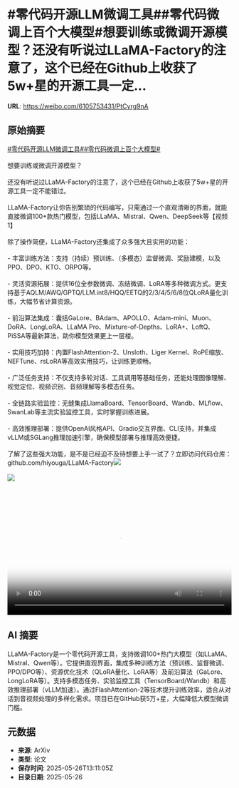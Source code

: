 # #零代码开源LLM微调工具##零代码微调上百个大模型#想要训练或微调开源模型？还没有听说过LLaMA-Factory的注意了，这个已经在Github上收获了5w+星的开源工具一定...

**URL**: https://weibo.com/6105753431/PtCyrg9nA

## 原始摘要

<a href="https://m.weibo.cn/search?containerid=231522type%3D1%26t%3D10%26q%3D%23%E9%9B%B6%E4%BB%A3%E7%A0%81%E5%BC%80%E6%BA%90LLM%E5%BE%AE%E8%B0%83%E5%B7%A5%E5%85%B7%23&amp;extparam=%23%E9%9B%B6%E4%BB%A3%E7%A0%81%E5%BC%80%E6%BA%90LLM%E5%BE%AE%E8%B0%83%E5%B7%A5%E5%85%B7%23" data-hide=""><span class="surl-text">#零代码开源LLM微调工具#</span></a><a href="https://m.weibo.cn/search?containerid=231522type%3D1%26t%3D10%26q%3D%23%E9%9B%B6%E4%BB%A3%E7%A0%81%E5%BE%AE%E8%B0%83%E4%B8%8A%E7%99%BE%E4%B8%AA%E5%A4%A7%E6%A8%A1%E5%9E%8B%23&amp;extparam=%23%E9%9B%B6%E4%BB%A3%E7%A0%81%E5%BE%AE%E8%B0%83%E4%B8%8A%E7%99%BE%E4%B8%AA%E5%A4%A7%E6%A8%A1%E5%9E%8B%23" data-hide=""><span class="surl-text">#零代码微调上百个大模型#</span></a><br><br>想要训练或微调开源模型？<br><br>还没有听说过LLaMA-Factory的注意了，这个已经在Github上收获了5w+星的开源工具一定不能错过。<br><br>LLaMA-Factory让你告别繁琐的代码编写，只需通过一个直观清晰的界面，就能直接微调100+款热门模型，包括LLaMA、Mistral、Qwen、DeepSeek等【视频1】<br><br>除了操作简便，LLaMA-Factory还集成了众多强大且实用的功能：<br><br>- 丰富训练方法：支持（持续）预训练、（多模态）监督微调、奖励建模，以及PPO、DPO、KTO、ORPO等。<br><br>- 灵活资源拓展：提供16位全参数微调、冻结微调、LoRA等多种微调方式。更支持基于AQLM/AWQ/GPTQ/LLM.int8/HQQ/EETQ的2/3/4/5/6/8位QLoRA量化训练，大幅节省计算资源。<br><br>- 前沿算法集成：囊括GaLore、BAdam、APOLLO、Adam-mini、Muon、DoRA、LongLoRA、LLaMA Pro、Mixture-of-Depths、LoRA+、LoftQ、PiSSA等最新算法，助你模型效果更上一层楼。<br><br>- 实用技巧加持：内置FlashAttention-2、Unsloth、Liger Kernel、RoPE缩放、NEFTune、rsLoRA等高效实用技巧，让训练更顺畅。<br><br>- 广泛任务支持：不仅支持多轮对话、工具调用等基础任务，还能处理图像理解、视觉定位、视频识别、音频理解等多模态任务。<br><br>- 全链路实验监控：无缝集成LlamaBoard、TensorBoard、Wandb、MLflow、SwanLab等主流实验监控工具，实时掌握训练进展。<br><br>- 高效推理部署：提供OpenAI风格API、Gradio交互界面、CLI支持，并集成vLLM或SGLang推理加速引擎，确保模型部署与推理高效便捷。<br><br>了解了这些强大功能，是不是已经迫不及待想要上手一试了？立即访问代码仓库：github.com/hiyouga/LLaMA-Factory<img style="" src="https://tvax4.sinaimg.cn/large/006Fd7o3ly1i1szzvucb5j30u80u0mz2.jpg" referrerpolicy="no-referrer"><br><br><img style="" src="https://tvax4.sinaimg.cn/large/006Fd7o3gy1i1szz7cfg7j310m0x0tig.jpg" referrerpolicy="no-referrer"><br><br><br clear="both"><div style="clear: both"></div><video controls="controls" poster="https://tvax4.sinaimg.cn/orj480/006Fd7o3ly1i1szzvy11tj30u80u0mz2.jpg" style="width: 100%"><source src="https://f.video.weibocdn.com/o0/Vok6H8iwlx08oy2gv7qM010412002Waa0E010.mp4?label=mp4_720p&amp;template=724x720.25.0&amp;ori=0&amp;ps=1CwnkDw1GXwCQx&amp;Expires=1748268614&amp;ssig=HH8NF1ww4N&amp;KID=unistore,video"><source src="https://f.video.weibocdn.com/o0/CCJdgVkelx08oy2gpvcQ010412001C530E010.mp4?label=mp4_hd&amp;template=480x480.25.0&amp;ori=0&amp;ps=1CwnkDw1GXwCQx&amp;Expires=1748268614&amp;ssig=6unvx3y5YW&amp;KID=unistore,video"><source src="https://f.video.weibocdn.com/o0/7GM8vlqylx08oy2gnhXy0104120017240E010.mp4?label=mp4_ld&amp;template=360x360.25.0&amp;ori=0&amp;ps=1CwnkDw1GXwCQx&amp;Expires=1748268614&amp;ssig=Wa%2BfjngVEi&amp;KID=unistore,video"><p>视频无法显示，请前往<a href="https://video.weibo.com/show?fid=1034%3A5170597005557793" target="_blank" rel="noopener noreferrer">微博视频</a>观看。</p></video>

## AI 摘要

LLaMA-Factory是一个零代码开源工具，支持微调100+热门大模型（如LLaMA、Mistral、Qwen等）。它提供直观界面，集成多种训练方法（预训练、监督微调、PPO/DPO等）、资源优化技术（QLoRA量化、LoRA等）及前沿算法（GaLore、LongLoRA等）。支持多模态任务、实验监控工具（TensorBoard/Wandb）和高效推理部署（vLLM加速）。通过FlashAttention-2等技术提升训练效率，适合从对话到音视频处理的多样化需求。项目已在GitHub获5万+星，大幅降低大模型微调门槛。

## 元数据

- **来源**: ArXiv
- **类型**: 论文
- **保存时间**: 2025-05-26T13:11:05Z
- **目录日期**: 2025-05-26
